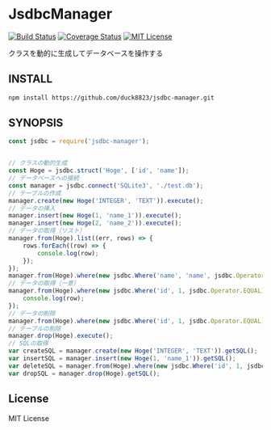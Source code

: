 # JsdbcManager
[![Build Status](https://travis-ci.org/duck8823/jsdbc-manager.svg?branch=master)](https://travis-ci.org/duck8823/jsdbc-manager)
[![Coverage Status](https://coveralls.io/repos/github/duck8823/jsdbc-manager/badge.svg?branch=master)](https://coveralls.io/github/duck8823/jsdbc-manager?branch=master)
[![MIT License](http://img.shields.io/badge/license-MIT-blue.svg?style=flat)](LICENSE)  
  
クラスを動的に生成してデータベースを操作する  
  
## INSTALL
```sh
npm install https://github.com/duck8823/jsdbc-manager.git
```
  
## SYNOPSIS
```js
const jsdbc = require('jsdbc-manager');


// クラスの動的生成
const Hoge = jsdbc.struct('Hoge', ['id', 'name']);
// データベースへの接続
const manager = jsdbc.connect('SQLite3', './test.db');
// テーブルの作成
manager.create(new Hoge('INTEGER', 'TEXT')).execute();
// データの挿入
manager.insert(new Hoge(1, 'name_1')).execute();
manager.insert(new Hoge(2, 'name_2')).execute();
// データの取得（リスト）
manager.from(Hoge).list((err, rows) => {
	rows.forEach((row) => {
		console.log(row);
	});
});
manager.from(Hoge).where(new jsdbc.Where('name', 'name', jsdbc.Operator.LIKE)).list();
// データの取得（一意）
manager.from(Hoge).where(new jsdbc.Where('id', 1, jsdbc.Operator.EQUAL)).singleResult((err, row) => {
	console.log(row);
});
// データの削除
manager.from(Hoge).where(new jsdbc.Where('id', 1, jsdbc.Operator.EQUAL)).delete().execute();
// テーブルの削除
manager.drop(Hoge).execute();
// SQLの取得
var createSQL = manager.create(new Hoge('INTEGER', 'TEXT')).getSQL();
var insertSQL = manager.insert(new Hoge(1, 'name_1')).getSQL();
var deleteSQL = manager.from(Hoge).where(new jsdbc.Where('id', 1, jsdbc.Operator.EQUAL)).delete().getSQL();
var dropSQL = manager.drop(Hoge).getSQL();
```

## License
MIT License
